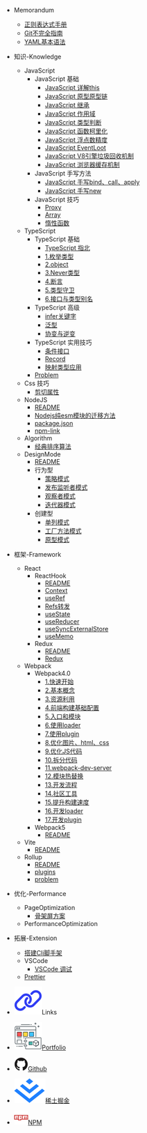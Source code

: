 - Memorandum
  - [正则表达式手册](/post/memorandum/正则表达式手册.md)
  - [Git不完全指南](/post/memorandum/GIT不完全指南.md)
  - [YAML基本语法](/post/memorandum/YAML基本语法.md)
- 知识-Knowledge
  - JavaScript
    - JavaScript 基础
      - [JavaScript 详解this](/post/knowledge/JavaScript/JavaScript基础/JavaScript详解this.md)
      - [JavaScript 原型原型链](/post/knowledge/JavaScript/JavaScript基础/JavaScript原型原型链.md)
      - [JavaScript 继承](/post/knowledge/JavaScript/JavaScript基础/JavaScript继承.md)
      - [JavaScript 作用域](/post/knowledge/JavaScript/JavaScript基础/JavaScript作用域.md)
      - [JavaScript 类型判断](/post/knowledge/JavaScript/JavaScript基础/JavaScript类型判断.md)
      - [JavaScript 函数柯里化](/post/knowledge/JavaScript/JavaScript基础/JavaScript函数柯里化.md)
      - [JavaScript 浮点数精度](/post/knowledge/JavaScript/JavaScript基础/JavaScript浮点数精度.md)
      - [JavaScript EventLoot](/post/knowledge/JavaScript/JavaScript基础/JavaScriptEventLoop.md)
      - [JavaScript V8引擎垃圾回收机制](/post/knowledge/JavaScript/JavaScript基础/JavaScriptV8引擎垃圾回收.md)
      - [JavaScript 浏览器缓存机制](/post/knowledge/JavaScript/JavaScript基础/JavaScript缓存机制/artical.md)
    - JavaScript 手写方法
      - [JavaScript 手写bind、call、apply](/post/knowledge/JavaScript/JavaScript手写方法/JavaScript手写bind_call_apply.md)
      - [JavaScript 手写new](/post/knowledge/JavaScript/JavaScript手写方法/JavaScript手写new.md)
    - JavaScript 技巧
      - [Proxy](/post/knowledge/JavaScript/JavaScript属性/Proxy.md)
      - [Array](/post/knowledge/JavaScript/JavaScript属性/Array.md)
      - [惰性函数](/post/knowledge/JavaScript/JavaScript属性/JavaScript惰性函数.md)
  <!-- TypeScript -->
  - TypeScript
    - TypeScript 基础
      - [TypeScript 指北](/post/knowledge/TypeScript/TypeScript基础/README.md)
      - [1.枚举类型](/post/knowledge/TypeScript/TypeScript基础/1_枚举类型.md)
      - [2.object](/post/knowledge/TypeScript/TypeScript基础/2_object.md)
      - [3.Never类型](/post/knowledge/TypeScript/TypeScript基础/3_Never类型.md)
      - [4.断言](/post/knowledge/TypeScript/TypeScript基础/4_TS断言.md)
      - [5.类型守卫](/post/knowledge/TypeScript/TypeScript基础/5_类型守卫.md)
      - [6.接口与类型别名](/post/knowledge/TypeScript/TypeScript基础/6_接口与类型别名.md)
    - TypeScript 高级
      - [infer关键字](/post/knowledge/TypeScript/TypeScript高级/20210816_infer关键字.md)
      - [泛型](/post/knowledge/TypeScript/TypeScript高级/20210901_泛型.md)
      - [协变与逆变](/post/knowledge/TypeScript/TypeScript高级/20220816_协变逆变.md)
    - TypeScript 实用技巧
      - [条件接口](/post/knowledge/TypeScript/TypeScript实用技巧/20221230_条件接口.md)
      - [Record](/post/knowledge/TypeScript/TypeScript实用技巧/20210926_Record.md)
      - [映射类型应用](/post/knowledge/TypeScript/TypeScript实用技巧/20230330_mappingType.md)
    - [Problem](/post/knowledge/TypeScript/Problem.md)
  <!-- Css -->
  - Css 技巧
    - [剪切属性](/post/knowledge/Css/clip-path.md)
  <!-- NodeJS -->
  - NodeJS
    - [README](/post/knowledge/NodeJS/README.md)
    - [Nodejs纯esm模块的迁移方法](/post/knowledge/NodeJS/Nodejs纯esm模块的迁移方法.md)
    - [package.json](/post/knowledge/NodeJS/package.json.md)
    - [npm-link](/post/knowledge/NodeJS/npm-link.md)
  - Algorithm
    - [经典排序算法](/post/knowledge/Algorithm/sort-algorithm.md)
  - DesignMode
    - [README](/post/knowledge/DesignMode/README.md)
    - 行为型
      - [策略模式](/post/knowledge/DesignMode/StrategyMode.md)
      - [发布监听者模式](/post/knowledge/DesignMode/PublishSubscribePattern.md)
      - [观察者模式](/post/knowledge/DesignMode/ObserverMode.md)
      - [迭代器模式](/post/knowledge/DesignMode/Iterator.md)
    - 创建型
      - [单列模式](/post/knowledge/DesignMode/SingleColumnPattern.md)
      - [工厂方法模式](/post/knowledge/DesignMode/FactoryMethodPattern.md)
      - [原型模式](/post/knowledge/DesignMode/PrototypePattern.md)
- 框架-Framework
  - React
    - ReactHook
      - [README](/post/framework/React/ReactHook/20210526_ReactHook.md)
      - [Context](/post/framework/React/ReactHook/20210630_Context.md)
      - [useRef](/post/framework/React/ReactHook/hooks_useRef.md)
      - [Refs转发](/post/framework/React/ReactHook/20210702_Refs转发.md)
      - [useState](/post/framework/React/ReactHook/20220726_useState.md)
      - [useReducer](/post/framework/React/ReactHook/20210715_useReducer.md)
      - [useSyncExternalStore](/post/framework/React/ReactHook/20220726_useSyncExternalStore.md)
      - [useMemo](/post/framework/React/ReactHook/20220917_useMemo.md)
    - Redux
      - [README](/post/framework/React/Redux/README.md)
      - [Redux](/post/framework/React/Redux/20210629_Redux.md)
  - Webpack
    - Webpack4.0
      - [1.快速开始](/post/framework/Webpack/Webpack4.0/1.快速开始.md)
      - [2.基本概念](/post/framework/Webpack/Webpack4.0/2.基本概念.md)
      - [3.资源利用](/post/framework/Webpack/Webpack4.0/3.资源利用.md)
      - [4.前端构建基础配置](/post/framework/Webpack/Webpack4.0/4.前端构建基础配置.md)
      - [5.入口和模块](/post/framework/Webpack/Webpack4.0/5.入口和模块.md)
      - [6.使用loader](/post/framework/Webpack/Webpack4.0/6.使用loader.md)
      - [7.使用plugin](/post/framework/Webpack/Webpack4.0/7.使用plugin.md)
      - [8.优化图片、html、css](/post/framework/Webpack/Webpack4.0/8.优化图片&HTML&CSS.md)
      - [9.优化JS代码](/post/framework/Webpack/Webpack4.0/9.优化JS代码.md)
      - [10.拆分代码](/post/framework/Webpack/Webpack4.0/10.拆分代码.md)
      - [11.webpack-dev-server](/post/framework/Webpack/Webpack4.0/11.webpack-dev-server.md)
      - [12.模块热替换](/post/framework/Webpack/Webpack4.0/12.模块热替换.md)
      - [13.开发流程](/post/framework/Webpack/Webpack4.0/13.开发流程.md)
      - [14.社区工具](/post/framework/Webpack/Webpack4.0/14.社区工具.md)
      - [15.提升构建速度](/post/framework/Webpack/Webpack4.0/15.提升构建速度.md)
      - [16.开发loader](/post/framework/Webpack/Webpack4.0/16.开发loader.md)
      - [17.开发plugin](/post/framework/Webpack/Webpack4.0/17.开发plugin.md)
    - Webpack5
      - [README](/post/framework/Webpack/README.md)
  - Vite
    - [README](/post/framework/Vite/README.md)
  - Rollup
    - [README](/post/framework/Rollup/README.md)
    - [plugins](/post/framework/Rollup/Plugins.md)
    - [problem](/post/framework/Rollup/Problems.md)
- 优化-Performance
  - PageOptimization
    - [骨架屏方案](/post/performance/骨架屏方案.md)
  - PerformanceOptimization
- 拓展-Extension
  - [搭建Cli脚手架](/post/extension/搭建Cli脚手架.md)
  - VSCode
    - [VSCode 调试](/post/extension/VSCode/debugging.md)
  - [Prettier](/post/extension/Prettier.md)

- <p class="sidebar-link-title"><img src="/assets/img/link.svg"></img>Links</p>
- <a class="sidebar-link" target="_blank" href="https://portfolio.zhangjc.cn/"><img src="/assets/img/portfolio.svg"></img>Portfolio</a>
- <a class="sidebar-link" target="_blank" href="https://github.com/zhangjichengcc"><img src="/assets/img/github.svg"></img>Github</a>
- <a class="sidebar-link" target="_blank" href="https://juejin.cn/user/3491704659003998"><img src="/assets/img/juejin.svg"></img>稀土掘金</a>
- <a class="sidebar-link" target="_blank" href="https://www.npmjs.com/~zhangjicheng"><img src="/assets/img/npm.svg"></img>NPM</a>
